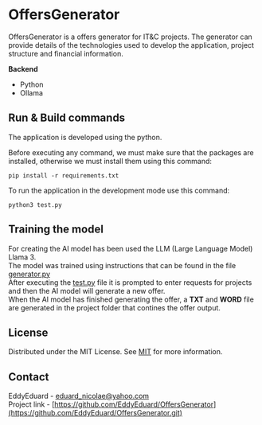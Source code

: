 # OffersGenerator

OffersGenerator is a offers generator for IT&C projects. The generator can provide details of the technologies used to develop the application, project structure and financial information.

**Backend**
   - Python
   - Ollama

## Run & Build commands

The application is developed using the python.

Before executing any command, we must make sure that the packages are installed, otherwise we must install them using this command:
```
pip install -r requirements.txt
```

To run the application in the development mode use this command:
```
python3 test.py
```

## Training the model

For creating the AI model has been used the LLM (Large Language Model) Llama 3. 
\
The model was trained using instructions that can be found in the file [generator.py](https://github.com/EddyEduard/OffersGenerator/tree/main/generator.py)
\
After executing the [test.py](https://github.com/EddyEduard/OffersGenerator/tree/main/test.py) file it is prompted to enter requests for projects and then the AI model will generate a new offer.
\
When the AI model has finished generating the offer, a **TXT** and **WORD** file are generated in the project folder that contines the offer output.

## License
Distributed under the MIT License. See [MIT](https://github.com/EddyEduard/OffersGenerator/blob/master/LICENSE) for more information.

## Contact
EddyEduard - [eduard_nicolae@yahoo.com](mailTo:eduard_nicolae@yahoo.com)
\
Project link - [https://github.com/EddyEduard/OffersGenerator](https://github.com/EddyEduard/OffersGenerator.git)
